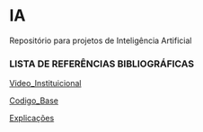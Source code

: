 # IA
Repositório para projetos de Inteligência Artificial

### LISTA DE REFERÊNCIAS BIBLIOGRÁFICAS

[Video_Instituicional](https://www.youtube.com/watch?v=_5K3MgBQi2w)

[Codigo_Base](https://visualstudiomagazine.com/articles/2019/01/01/self-organizing-maps-python.aspx)

[Explicações](http://aimotion.blogspot.com/2009/04/redes-neurais-auto-organizaveis-som.html)
